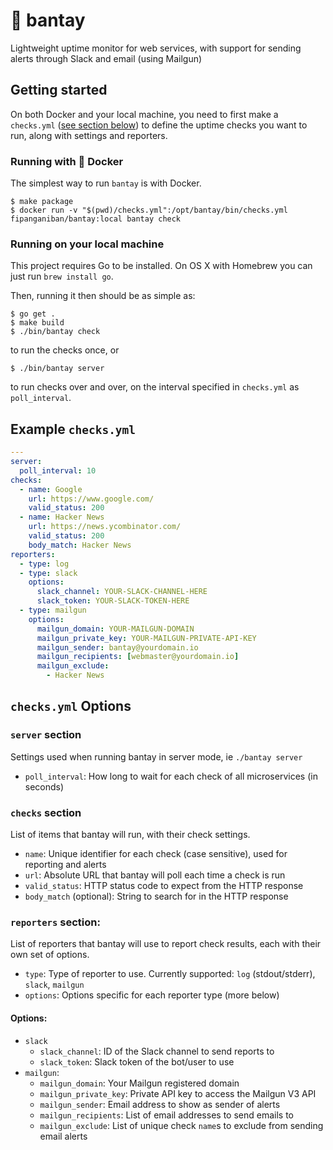 # :dog: bantay

Lightweight uptime monitor for web services, with support for sending alerts through Slack and email (using Mailgun)

## Getting started

On both Docker and your local machine, you need to first make a `checks.yml` ([see section below](#example-checksyml)) to define the uptime checks you want to run, along with settings and reporters.

### Running with :whale: Docker

The simplest way to run `bantay` is with Docker.

```console
$ make package
$ docker run -v "$(pwd)/checks.yml":/opt/bantay/bin/checks.yml fipanganiban/bantay:local bantay check
```


### Running on your local machine

This project requires Go to be installed. On OS X with Homebrew you can just run `brew install go`.

Then, running it then should be as simple as:

```console
$ go get .
$ make build
$ ./bin/bantay check
```
to run the checks once, or
```console
$ ./bin/bantay server
```
to run checks over and over, on the interval specified in `checks.yml` as `poll_interval`.

## Example `checks.yml`

```yaml
---
server:
  poll_interval: 10
checks:
  - name: Google
    url: https://www.google.com/
    valid_status: 200
  - name: Hacker News
    url: https://news.ycombinator.com/
    valid_status: 200
    body_match: Hacker News
reporters:
  - type: log
  - type: slack
    options:
      slack_channel: YOUR-SLACK-CHANNEL-HERE
      slack_token: YOUR-SLACK-TOKEN-HERE
  - type: mailgun
    options:
      mailgun_domain: YOUR-MAILGUN-DOMAIN
      mailgun_private_key: YOUR-MAILGUN-PRIVATE-API-KEY
      mailgun_sender: bantay@yourdomain.io
      mailgun_recipients: [webmaster@yourdomain.io]
      mailgun_exclude:
        - Hacker News
```

## `checks.yml` Options

### `server` section

Settings used when running bantay in server mode, ie `./bantay server`

- `poll_interval`: How long to wait for each check of all microservices (in seconds)

### `checks` section

List of items that bantay will run, with their check settings.

- `name`: Unique identifier for each check (case sensitive), used for reporting and alerts
- `url`: Absolute URL that bantay will poll each time a check is run
- `valid_status`: HTTP status code to expect from the HTTP response
- `body_match` (optional): String to search for in the HTTP response

### `reporters` section:

List of reporters that bantay will use to report check results, each with their own set of options.

- `type`: Type of reporter to use. Currently supported: `log` (stdout/stderr), `slack`, `mailgun`
- `options`: Options specific for each reporter type (more below)

#### Options:

- `slack`
  - `slack_channel`: ID of the Slack channel to send reports to
  - `slack_token`: Slack token of the bot/user to use
- `mailgun`:
  - `mailgun_domain`: Your Mailgun registered domain
  - `mailgun_private_key`: Private API key to access the Mailgun V3 API
  - `mailgun_sender`: Email address to show as sender of alerts
  - `mailgun_recipients`: List of email addresses to send emails to
  - `mailgun_exclude`: List of unique check `name`s to exclude from sending email alerts
